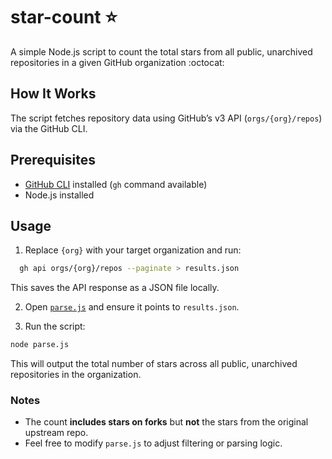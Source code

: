 # star-count ⭐

A simple Node.js script to count the total stars from all public, unarchived repositories in a given GitHub organization :octocat:

## How It Works  

The script fetches repository data using GitHub’s v3 API (`orgs/{org}/repos`) via the GitHub CLI.  

## Prerequisites  

- [GitHub CLI](https://cli.github.com/manual/gh_api) installed (`gh` command available)  
- Node.js installed  

## Usage  

1. Replace `{org}` with your target organization and run:  

```sh
  gh api orgs/{org}/repos --paginate > results.json
```  

This saves the API response as a JSON file locally.  

2. Open [`parse.js`](parse.js) and ensure it points to `results.json`.  

3. Run the script:  

```sh
node parse.js
```  

This will output the total number of stars across all public, unarchived repositories in the organization.  

### Notes  

- The count **includes stars on forks** but **not** the stars from the original upstream repo.  
- Feel free to modify `parse.js` to adjust filtering or parsing logic.  
